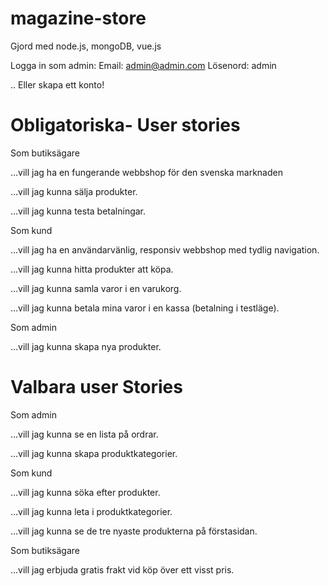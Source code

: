 # magazine-store
Gjord med node.js, mongoDB, vue.js

Logga in som admin: 
Email: admin@admin.com
Lösenord: admin

.. Eller skapa ett konto!

# Obligatoriska- User stories

Som butiksägare

…vill jag ha en fungerande webbshop för den svenska marknaden

…vill jag kunna sälja produkter.

…vill jag kunna testa betalningar.

Som kund

…vill jag ha en användarvänlig, responsiv webbshop med tydlig navigation.

…vill jag kunna hitta produkter att köpa.

…vill jag kunna samla varor i en varukorg.

…vill jag kunna betala mina varor i en kassa (betalning i testläge).

Som admin 

…vill jag kunna skapa nya produkter.

# Valbara user Stories
Som admin

…vill jag kunna se en lista på ordrar.

…vill jag kunna skapa produktkategorier.

Som kund 

…vill jag kunna söka efter produkter.

…vill jag kunna leta i produktkategorier.

…vill jag kunna se de tre nyaste produkterna på förstasidan.

Som butiksägare 

…vill jag erbjuda gratis frakt vid köp över ett visst pris.


